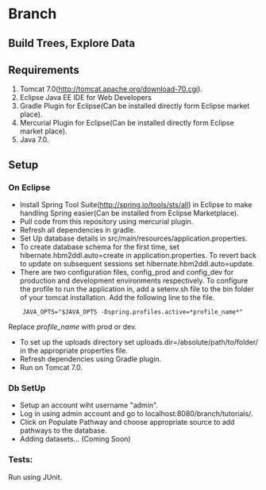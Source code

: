 # Branch #
## Build Trees, Explore Data ##

## Requirements ##
1. Tomcat 7.0(<http://tomcat.apache.org/download-70.cgi>).
2. Eclipse Java EE IDE for Web Developers
3. Gradle Plugin for Eclipse(Can be installed directly form Eclipse market place).
4. Mercurial Plugin for Eclipse(Can be installed directly form Eclipse market place).
4. Java 7.0.

## Setup ##
### On Eclipse ###
* Install Spring Tool Suite(<http://spring.io/tools/sts/all>) in Eclipse to make handling Spring easier(Can be installed from Eclipse Marketplace). 
* Pull code from this repository using mercurial plugin. 
* Refresh all dependencies in gradle. 
* Set Up database details in src/main/resources/application.properties.
* To create database schema for the first time, set hibernate.hbm2ddl.auto=create in application.properties. To revert back to update on subsequent sessions set hibernate.hbm2ddl.auto=update.
* There are two configuration files, config_prod and config_dev for production and development environments respectively. To configure the profile to run the application in, add a setenv.sh file to the bin folder of your tomcat installation. Add the following line to the file.
```
	JAVA_OPTS="$JAVA_OPTS -Dspring.profiles.active=*profile_name*"
```
Replace *profile_name* with prod or dev.
* To set up the uploads directory set uploads.dir=/absolute/path/to/folder/ in the appropriate properties file.
* Refresh dependencies using Gradle plugin.
* Run on Tomcat 7.0. 

### Db SetUp ###
* Setup an account wiht username "admin". 
* Log in using admin account and go to localhost:8080/branch/tutorials/.
* Click on Populate Pathway and choose appropriate source to add pathways to the database.
* Adding datasets... (Coming Soon)

### Tests: ###
Run using JUnit.
